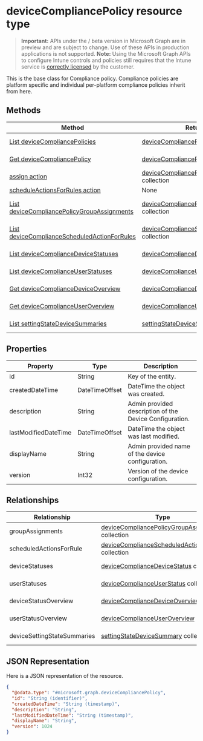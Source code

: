 ﻿# deviceCompliancePolicy resource type

> **Important:** APIs under the / beta version in Microsoft Graph are in preview and are subject to change. Use of these APIs in production applications is not supported.
> **Note:** Using the Microsoft Graph APIs to configure Intune controls and policies still requires that the Intune service is [correctly licensed](https://go.microsoft.com/fwlink/?linkid=839381) by the customer.

This is the base class for Compliance policy. Compliance policies are platform specific and individual per-platform compliance policies inherit from here. 
## Methods
|Method|Return Type|Description|
|---|---|---|
|[List deviceCompliancePolicies](../api/intune_deviceconfig_devicecompliancepolicy_list.md)|[deviceCompliancePolicy](../resources/intune_deviceconfig_devicecompliancepolicy.md) collection|List properties and relationships of the [deviceCompliancePolicy](../resources/intune_deviceconfig_devicecompliancepolicy.md) objects.|
|[Get deviceCompliancePolicy](../api/intune_deviceconfig_devicecompliancepolicy_get.md)|[deviceCompliancePolicy](../resources/intune_deviceconfig_devicecompliancepolicy.md)|Read properties and relationships of the [deviceCompliancePolicy](../resources/intune_deviceconfig_devicecompliancepolicy.md) object.|
|[assign action](../api/intune_deviceconfig_devicecompliancepolicy_assign.md)|[deviceCompliancePolicyAssignment](../resources/intune_deviceconfig_devicecompliancepolicyassignment.md) collection|Not yet documented|
|[scheduleActionsForRules action](../api/intune_deviceconfig_devicecompliancepolicy_scheduleactionsforrules.md)|None|Not yet documented|
|[List deviceCompliancePolicyGroupAssignments](../api/intune_deviceconfig_devicecompliancepolicygroupassignment_list.md)|[deviceCompliancePolicyGroupAssignment](../resources/intune_deviceconfig_devicecompliancepolicygroupassignment.md) collection|List properties and relationships of the [deviceCompliancePolicyGroupAssignment](../resources/intune_deviceconfig_devicecompliancepolicygroupassignment.md) objects.|
|[List deviceComplianceScheduledActionForRules](../api/intune_deviceconfig_devicecompliancescheduledactionforrule_list.md)|[deviceComplianceScheduledActionForRule](../resources/intune_deviceconfig_devicecompliancescheduledactionforrule.md) collection|List properties and relationships of the [deviceComplianceScheduledActionForRule](../resources/intune_deviceconfig_devicecompliancescheduledactionforrule.md) objects.|
|[List deviceComplianceDeviceStatuses](../api/intune_deviceconfig_devicecompliancedevicestatus_list.md)|[deviceComplianceDeviceStatus](../resources/intune_deviceconfig_devicecompliancedevicestatus.md) collection|List properties and relationships of the [deviceComplianceDeviceStatus](../resources/intune_deviceconfig_devicecompliancedevicestatus.md) objects.|
|[List deviceComplianceUserStatuses](../api/intune_deviceconfig_devicecomplianceuserstatus_list.md)|[deviceComplianceUserStatus](../resources/intune_deviceconfig_devicecomplianceuserstatus.md) collection|List properties and relationships of the [deviceComplianceUserStatus](../resources/intune_deviceconfig_devicecomplianceuserstatus.md) objects.|
|[Get deviceComplianceDeviceOverview](../api/intune_deviceconfig_devicecompliancedeviceoverview_get.md)|[deviceComplianceDeviceOverview](../resources/intune_deviceconfig_devicecompliancedeviceoverview.md)|Read properties and relationships of the [deviceComplianceDeviceOverview](../resources/intune_deviceconfig_devicecompliancedeviceoverview.md) object.|
|[Get deviceComplianceUserOverview](../api/intune_deviceconfig_devicecomplianceuseroverview_get.md)|[deviceComplianceUserOverview](../resources/intune_deviceconfig_devicecomplianceuseroverview.md)|Read properties and relationships of the [deviceComplianceUserOverview](../resources/intune_deviceconfig_devicecomplianceuseroverview.md) object.|
|[List settingStateDeviceSummaries](../api/intune_deviceconfig_settingstatedevicesummary_list.md)|[settingStateDeviceSummary](../resources/intune_deviceconfig_settingstatedevicesummary.md) collection|List properties and relationships of the [settingStateDeviceSummary](../resources/intune_deviceconfig_settingstatedevicesummary.md) objects.|

## Properties
|Property|Type|Description|
|---|---|---|
|id|String|Key of the entity.|
|createdDateTime|DateTimeOffset|DateTime the object was created.|
|description|String|Admin provided description of the Device Configuration.|
|lastModifiedDateTime|DateTimeOffset|DateTime the object was last modified.|
|displayName|String|Admin provided name of the device configuration.|
|version|Int32|Version of the device configuration.|

## Relationships
|Relationship|Type|Description|
|---|---|---|
|groupAssignments|[deviceCompliancePolicyGroupAssignment](../resources/intune_deviceconfig_devicecompliancepolicygroupassignment.md) collection|The list of group assignments for this compliance policy.|
|scheduledActionsForRule|[deviceComplianceScheduledActionForRule](../resources/intune_deviceconfig_devicecompliancescheduledactionforrule.md) collection|The list of scheduled action for this rule|
|deviceStatuses|[deviceComplianceDeviceStatus](../resources/intune_deviceconfig_devicecompliancedevicestatus.md) collection|List of DeviceComplianceDeviceStatus.|
|userStatuses|[deviceComplianceUserStatus](../resources/intune_deviceconfig_devicecomplianceuserstatus.md) collection|List of DeviceComplianceUserStatus.|
|deviceStatusOverview|[deviceComplianceDeviceOverview](../resources/intune_deviceconfig_devicecompliancedeviceoverview.md)|Device compliance devices status overview|
|userStatusOverview|[deviceComplianceUserOverview](../resources/intune_deviceconfig_devicecomplianceuseroverview.md)|Device compliance users status overview|
|deviceSettingStateSummaries|[settingStateDeviceSummary](../resources/intune_deviceconfig_settingstatedevicesummary.md) collection|Compliance Setting State Device Summary|

## JSON Representation
Here is a JSON representation of the resource.
<!-- {
  "blockType": "resource",
  "keyProperty": "id",
  "@odata.type": "microsoft.graph.deviceCompliancePolicy"
}
-->
```json
{
  "@odata.type": "#microsoft.graph.deviceCompliancePolicy",
  "id": "String (identifier)",
  "createdDateTime": "String (timestamp)",
  "description": "String",
  "lastModifiedDateTime": "String (timestamp)",
  "displayName": "String",
  "version": 1024
}
```



